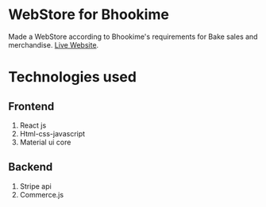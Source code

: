 # WebStore for Bhookime

Made a WebStore according to Bhookime's requirements for Bake sales and merchandise.
[Live Website](https://bhookimewebstore.netlify.app/).

# Technologies used
## Frontend
1. React js
2. Html-css-javascript
3. Material ui core

## Backend
1. Stripe api
2. Commerce.js


